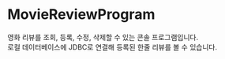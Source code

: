 # MovieReviewProgram
영화 리뷰를 조회, 등록, 수정, 삭제할 수 있는 콘솔 프로그램입니다.<br>
로컬 데이터베이스에 JDBC로 연결해 등록된 한줄 리뷰를 볼 수 있습니다.
